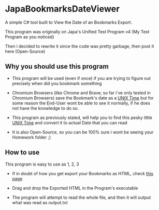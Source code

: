 # JapaBookmarksDateViewer
 A simple C# tool built to View the Date of an Bookmarks Export.

 This program was originally on Japa's Unified Test Program v4 (My Test Program as you noticed)

 Then i decided to rewrite it since the code was pretty garbage, then post it here (Open-Source)

## Why you should use this program
- This program will be used (even if once) if you are trying to figure out precisely when did you bookmark something

- Chromium Browsers (like Chrome and Brave; so far i've only tested in Chromium Browsers) save the Bookmark's date as a [UNIX Time](https://en.wikipedia.org/wiki/Unix_time) but for some reason the End-User wont be able to see it normally, if he does not have the knowledge to do so.

- This program as previously stated, will help you to find this pesky little [UNIX Time](https://en.wikipedia.org/wiki/Unix_time) and convert it to actual Date that you can read

- It is also Open-Source, so you can be 100% sure i wont be seeing your Homework folder ;)

## How to use
This program is easy to use as 1, 2, 3

- If in doubt of how you get export your Bookmarks as HTML, check [this page](https://www.wikihow.com/Export-Bookmarks-from-Chrome)

- Drag and drop the Exported HTML in the Program's executable

- The program will attempt to read the whole file, and then it will output what was read as output.txt
